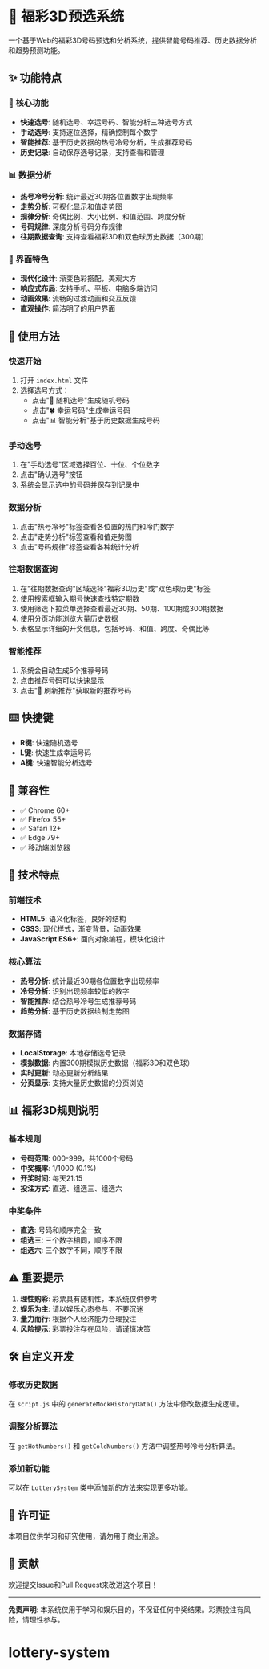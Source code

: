 # 🎲 福彩3D预选系统

一个基于Web的福彩3D号码预选和分析系统，提供智能号码推荐、历史数据分析和趋势预测功能。

## ✨ 功能特点

### 🎯 核心功能
- **快速选号**: 随机选号、幸运号码、智能分析三种选号方式
- **手动选号**: 支持逐位选择，精确控制每个数字
- **智能推荐**: 基于历史数据的热号冷号分析，生成推荐号码
- **历史记录**: 自动保存选号记录，支持查看和管理

### 📊 数据分析
- **热号冷号分析**: 统计最近30期各位置数字出现频率
- **走势分析**: 可视化显示和值走势图
- **规律分析**: 奇偶比例、大小比例、和值范围、跨度分析
- **号码规律**: 深度分析号码分布规律
- **往期数据查询**: 支持查看福彩3D和双色球历史数据（300期）

### 🎨 界面特色
- **现代化设计**: 渐变色彩搭配，美观大方
- **响应式布局**: 支持手机、平板、电脑多端访问
- **动画效果**: 流畅的过渡动画和交互反馈
- **直观操作**: 简洁明了的用户界面

## 🚀 使用方法

### 快速开始
1. 打开 `index.html` 文件
2. 选择选号方式：
   - 点击"🎲 随机选号"生成随机号码
   - 点击"🍀 幸运号码"生成幸运号码
   - 点击"📊 智能分析"基于历史数据生成号码

### 手动选号
1. 在"手动选号"区域选择百位、十位、个位数字
2. 点击"确认选号"按钮
3. 系统会显示选中的号码并保存到记录中

### 数据分析
1. 点击"热号冷号"标签查看各位置的热门和冷门数字
2. 点击"走势分析"标签查看和值走势图
3. 点击"号码规律"标签查看各种统计分析

### 往期数据查询
1. 在"往期数据查询"区域选择"福彩3D历史"或"双色球历史"标签
2. 使用搜索框输入期号快速查找特定期数
3. 使用筛选下拉菜单选择查看最近30期、50期、100期或300期数据
4. 使用分页功能浏览大量历史数据
5. 表格显示详细的开奖信息，包括号码、和值、跨度、奇偶比等

### 智能推荐
1. 系统会自动生成5个推荐号码
2. 点击推荐号码可以快速显示
3. 点击"🔄 刷新推荐"获取新的推荐号码

## ⌨️ 快捷键

- **R键**: 快速随机选号
- **L键**: 快速生成幸运号码
- **A键**: 快速智能分析选号

## 📱 兼容性

- ✅ Chrome 60+
- ✅ Firefox 55+
- ✅ Safari 12+
- ✅ Edge 79+
- ✅ 移动端浏览器

## 🔧 技术特点

### 前端技术
- **HTML5**: 语义化标签，良好的结构
- **CSS3**: 现代样式，渐变背景，动画效果
- **JavaScript ES6+**: 面向对象编程，模块化设计

### 核心算法
- **热号分析**: 统计最近30期各位置数字出现频率
- **冷号分析**: 识别出现频率较低的数字
- **智能推荐**: 结合热号冷号生成推荐号码
- **趋势分析**: 基于历史数据绘制走势图

### 数据存储
- **LocalStorage**: 本地存储选号记录
- **模拟数据**: 内置300期模拟历史数据（福彩3D和双色球）
- **实时更新**: 动态更新分析结果
- **分页显示**: 支持大量历史数据的分页浏览

## 📊 福彩3D规则说明

### 基本规则
- **号码范围**: 000-999，共1000个号码
- **中奖概率**: 1/1000 (0.1%)
- **开奖时间**: 每天21:15
- **投注方式**: 直选、组选三、组选六

### 中奖条件
- **直选**: 号码和顺序完全一致
- **组选三**: 三个数字相同，顺序不限
- **组选六**: 三个数字不同，顺序不限

## ⚠️ 重要提示

1. **理性购彩**: 彩票具有随机性，本系统仅供参考
2. **娱乐为主**: 请以娱乐心态参与，不要沉迷
3. **量力而行**: 根据个人经济能力合理投注
4. **风险提示**: 彩票投注存在风险，请谨慎决策

## 🛠️ 自定义开发

### 修改历史数据
在 `script.js` 中的 `generateMockHistoryData()` 方法中修改数据生成逻辑。

### 调整分析算法
在 `getHotNumbers()` 和 `getColdNumbers()` 方法中调整热号冷号分析算法。

### 添加新功能
可以在 `LotterySystem` 类中添加新的方法来实现更多功能。

## 📄 许可证

本项目仅供学习和研究使用，请勿用于商业用途。

## 🤝 贡献

欢迎提交Issue和Pull Request来改进这个项目！

---

**免责声明**: 本系统仅用于学习和娱乐目的，不保证任何中奖结果。彩票投注有风险，请理性参与。
# lottery-system
